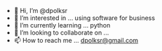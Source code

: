 - 👋 Hi, I’m @dpolksr
- 👀 I’m interested in ... using software for business
- 🌱 I’m currently learning ... python
- 💞️ I’m looking to collaborate on ...
- 📫 How to reach me ... dpolksr@gmail.com

<!---
dpolksr/dpolksr is a ✨ special ✨ repository because its `README.md` (this file) appears on your GitHub profile.
You can click the Preview link to take a look at your changes.
--->
